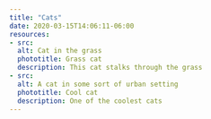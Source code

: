 ```yaml
---
title: "Cats"
date: 2020-03-15T14:06:11-06:00
resources:
- src: 
  alt: Cat in the grass
  phototitle: Grass cat
  description: This cat stalks through the grass
- src: 
  alt: A cat in some sort of urban setting
  phototitle: Cool cat
  description: One of the coolest cats
---
```


